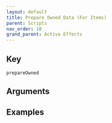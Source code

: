 ```yaml
---
layout: default
title: Prepare Owned Data (For Items)
parent: Scripts
nav_order: 10
grand_parent: Active Effects
---
```

## Key

`prepareOwned`

## Arguments 

## Examples

